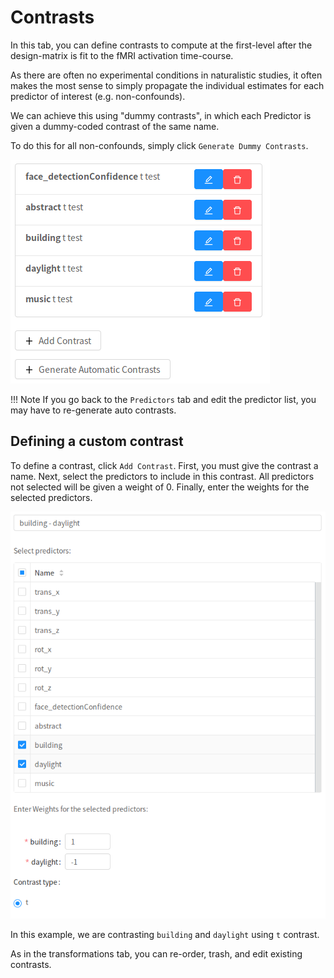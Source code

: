 # Contrasts

In this tab, you can define contrasts to compute at the first-level after the design-matrix is fit to the fMRI activation time-course.

As there are often no experimental conditions in naturalistic studies, it often makes the most sense to simply propagate the individual estimates for each predictor of interest (e.g. non-confounds).

We can achieve this using "dummy contrasts", in which each Predictor is given a dummy-coded contrast of the same name.

To do this for all non-confounds, simply click `Generate Dummy Contrasts`.

![auto_contrasts](img/contrasts.png)

!!! Note
    If you go back to the `Predictors` tab and edit the predictor list, you may have to re-generate auto contrasts.


## Defining a custom contrast

To define a contrast, click `Add Contrast`. First, you must give the contrast a name.
Next, select the predictors to include in this contrast. All predictors not selected will be given a weight of 0.
Finally, enter the weights for the selected predictors.

![Add contrast](img/contrasts_add.png)

In this example, we are contrasting `building` and `daylight` using `t` contrast.

As in the transformations tab, you can re-order, trash, and edit existing contrasts.
